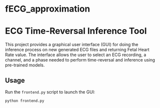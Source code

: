 # fECG_approximation

# ECG Time-Reversal Inference Tool

This project provides a graphical user interface (GUI) for doing the inference process on new generated ECG files and returning Fetal Heart Rate value. The interface allows the user to select an ECG recording, a channel, and a phase needed to perform time-reversal and inference using pre-trained models.

## Usage

Run the `frontend.py` script to launch the GUI:

```bash
python frontend.py
